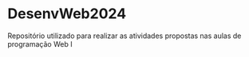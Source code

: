# DesenvWeb2024

Repositório utilizado para realizar as atividades propostas nas aulas de programação Web I